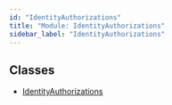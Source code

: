 ```yaml
---
id: "IdentityAuthorizations"
title: "Module: IdentityAuthorizations"
sidebar_label: "IdentityAuthorizations"
---
```


## Classes

- [IdentityAuthorizations](../../../../../classes/API/Entities/Identity/IdentityAuthorizations/IdentityAuthorizations.md)
